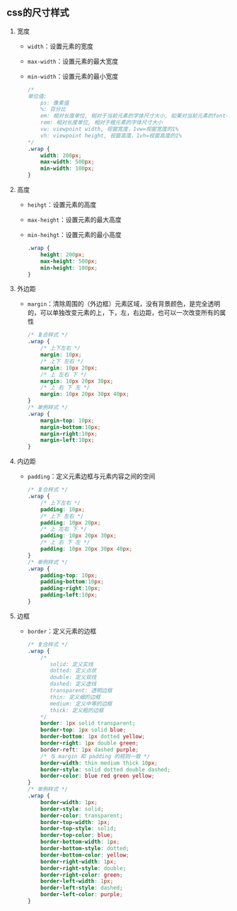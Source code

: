 ## css的尺寸样式

1. 宽度

   * `width`：设置元素的宽度

   * `max-width`：设置元素的最大宽度

   * `min-width`：设置元素的最小宽度

     ```css
     /*
     单位值:
         ps: 像素值
         %: 百分比
         em: 相对长度单位, 相对于当前元素的字体尺寸大小, 如果对当前元素的font-size设置为em, 会相对于默认尺寸大小16px
         rem: 相对长度单位, 相对于根元素的字体尺寸大小
         vw: viewpoint width, 视窗宽度，1vw=视窗宽度的1%
         vh: viewpoint height, 视窗高度，1vh=视窗高度的1%
     */
     .wrap {
         width: 200px;
         max-width: 500px;
         min-width: 100px;
     }
     ```

     

2. 高度

   * `heihgt`：设置元素的高度

   * `max-height`：设置元素的最大高度

   * `min-heihgt`：设置元素的最小高度

     ```css
     .wrap {
         height: 200px;
         max-height: 500px;
         min-height: 100px;
     }
     ```

     

3. 外边距

   * `margin`：清除周围的（外边框）元素区域，没有背景颜色，是完全透明的，可以单独改变元素的上，下，左，右边距，也可以一次改变所有的属性

     ```css
     /* 复合样式 */
     .wrap {
         /* 上下左右 */
         margin: 10px;
         /* 上下 左右 */
         margin: 10px 20px;
         /* 上 左右 下 */
         margin: 10px 20px 30px;
         /* 上 右 下 左 */
         margin: 10px 20px 30px 40px;
     }
     /* 单例样式 */
     .wrap {
         margin-top: 10px;
         margin-bottom:10px;
         margin-right:10px;
         margin-left:10px;
     }
     ```

     

4. 内边距

   * `padding`：定义元素边框与元素内容之间的空间

     ```css
     /* 复合样式 */
     .wrap {
         /* 上下左右 */
         padding: 10px;
         /* 上下 左右 */
         padding: 10px 20px;
         /* 上 左右 下 */
         padding: 10px 20px 30px;
         /* 上 右 下 左 */
         padding: 10px 20px 30px 40px;
     }
     /* 单例样式 */
     .wrap {
         padding-top: 10px;
         padding-bottom:10px;
         padding-right:10px;
         padding-left:10px;
     }
     ```

     

5. 边框

   * `border`：定义元素的边框

     ```css
     /* 复合样式 */
     .wrap {
         /*
         	solid: 定义实线
         	dotted: 定义点状
         	double: 定义双线
         	dashed: 定义虚线
         	transparent: 透明边框
         	thin: 定义细的边框
         	medium: 定义中等的边框
         	thick: 定义粗的边框
         */
         border: 1px solid transparent;
         border-top: 1px solid blue;
         border-bottom: 1px dotted yellow;
         border-right: 1px double green;
         border-reft: 1px dashed purple;
         /* 与 margin 和 padding 的规则一致 */
         border-width: thin medium thick 10px;
         border-style: solid dotted double dashed;
         border-color: blue red green yellow;
     }
     /* 单例样式 */
     .wrap {
         border-width: 1px;
         border-style: solid;
         border-color: transparent;
         border-top-width: 1px;
         border-top-style: solid;
         border-top-color: blue;
         border-bottom-width: 1px;
         border-bottom-style: dotted;
         border-bottom-color: yellow;
         border-right-width: 1px;
         border-right-style: double;
         border-right-color: green;
         border-left-width: 1px;
         border-left-style: dashed;
         border-left-color: purple;
     }
     ```

     

